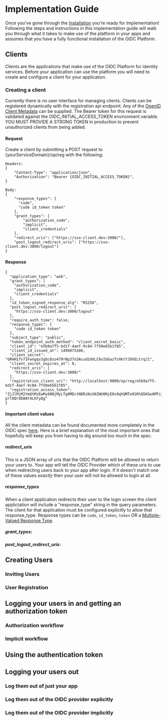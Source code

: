# Implementation Guide

Once you've gone through the [Installation](installation.md) you're ready for Implementation! Following the steps and instructions in this implementation guide will walk you through what it takes to make use of the platform in your apps and assumes that you have a fully functional installation of the OIDC Platform.

## Clients

Clients are the applications that make use of the OIDC Platform for identity services. Before your application can use the platform you will need to create and configure a client for your application.

### Creating a client

Currently there is no user interface for managing clients. Clients can be registered dynamically with the registration api endpoint. Any of the [OpenID Client Metadata](http://openid.net/specs/openid-connect-registration-1_0.html#ClientMetadata) can be supplied. The Bearer token for this request is validated against the OIDC_INITIAL_ACCESS_TOKEN environment variable. YOU MUST PROVIDE A STRONG TOKEN in production to prevent unauthorized clients from being added.

#### Request

Create a client by submitting a POST request to {yourServiceDomain}/op/reg with the following:

```
Headers:
{
    "Content-Type": "application/json",
    "Authorization": "Bearer {OIDC_INITIAL_ACCESS_TOKEN}",
}

Body:
{
    "response_types": [
      "code",
      "code id_token token"
    ],
    "grant_types": [
        "authorization_code",
        "implicit",
        "client_credentials"
    ],
    "redirect_uris": ["https://sso-client.dev:3000/"],
    "post_logout_redirect_uris": ["https://sso-client.dev:3000/logout"]
}
```

#### Response
```
{
  "application_type": "web",
  "grant_types": [
    "authorization_code",
    "implicit",
    "client_credentials"
  ],
  "id_token_signed_response_alg": "RS256",
  "post_logout_redirect_uris": [
    "https://sso-client.dev:3000/logout"
  ],
  "require_auth_time": false,
  "response_types": [
    "code id_token token"
  ],
  "subject_type": "public",
  "token_endpoint_auth_method": "client_secret_basic",
  "client_id": "e5b9a7f5-bd1f-4aef-9c84-7f50e65b1f85",
  "client_id_issued_at": 1496875106,
  "client_secret": "GRHH1fv71Fwngqv3gOc0zo479rNp37n3Acud2dXLC6oIUGazTcHktYJDVELtrqJ1",
  "client_secret_expires_at": 0,
  "redirect_uris": [
    "https://sso-client.dev:3000/"
  ],
  "registration_client_uri": "http://localhost:9000/op/reg/e5b9a7f5-bd1f-4aef-9c84-7f50e65b1f85",
  "registration_access_token": "ZjJlMjM2YmQtMzEwMy00NjMyLTg0MDctNDRiNzU0ZWU0NjE0s9qhQMTo92KhQ5KGeAMTsj4Y7IzWCvYNMFBjLc9UkAve4VRb7gyNQwmnlk1zSMD4qCc-prl0QrdEWAY4LhFyQg"
}
```

#### Important client values

All the client metadata can be found documented more completely in the OIDC spec [here](http://openid.net/specs/openid-connect-registration-1_0.html#ClientMetadata). Here is a brief explanation of the most important ones that hopefully will keep you from having to dig around too much in the spec.

##### redirect_uris

This is a JSON array of uris that the OIDC Platform will be allowed to return your users to. Your app will tell the OIDC Provider which of these uris to use when redirecting users back to your app after login. If it doesn't match one of these values _exactly_ then your user will not be allowed to login at all.

##### response_types

When a client application redirects their user to the login screen the client applictation will include a "response_type" string in the query parameters. The client for that application must be configured explicitly to allow that response_type. Response types can be `code`, `id_token`, `token` OR a [Multiple-Valued Response Type](http://openid.net/specs/oauth-v2-multiple-response-types-1_0.html#Combination).

##### grant_types:

##### post_logout_redirect_uris:

## Creating Users

### Inviting Users

### User Registration

## Logging your users in and getting an authorization token

### Authorization workflow

### Implicit workflow

## Using the authentication token

## Logging your users out

### Log them out of just your app

### Log them out of the OIDC provider explicitly

### Log them out of the OIDC provider implicitly
